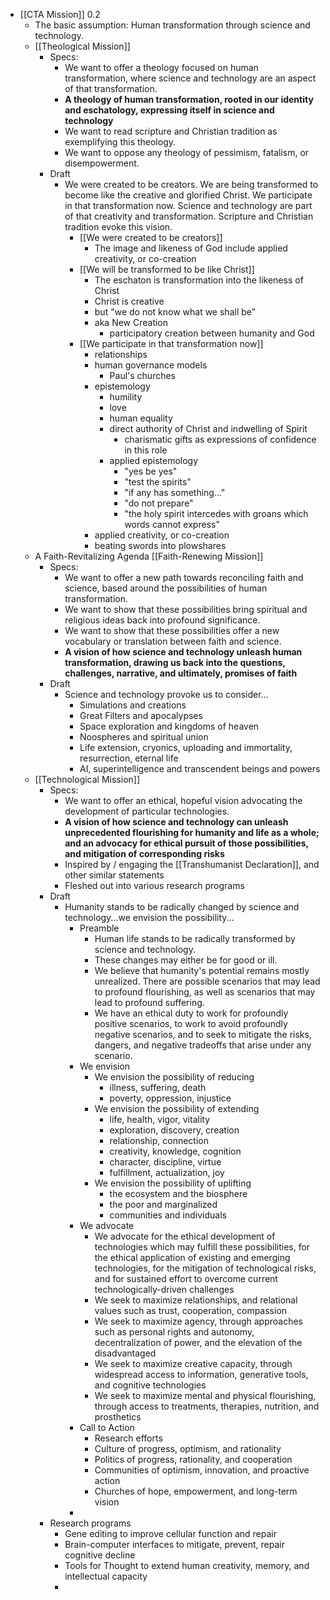 - [[CTA Mission]] 0.2
    - The basic assumption: Human transformation through science and technology.
    - [[Theological Mission]]
        - Specs:
            - We want to offer a theology focused on human transformation, where science and technology are an aspect of that transformation.
            - __A theology of human transformation, rooted in our identity and eschatology, expressing itself in science and technology__
            - We want to read scripture and Christian tradition as exemplifying this theology.
            - We want to oppose any theology of pessimism, fatalism, or disempowerment.
        - Draft
            - We were created to be creators. We are being transformed to become like the creative and glorified Christ. We participate in that transformation now. Science and technology are part of that creativity and transformation. Scripture and Christian tradition evoke this vision.
                - [[We were created to be creators]]
                    - The image and likeness of God include applied creativity, or co-creation
                - [[We will be transformed to be like Christ]]
                    - The eschaton is transformation into the likeness of Christ
                    - Christ is creative
                    - but "we do not know what we shall be"
                    - aka New Creation
                        - participatory creation between humanity and God
                - [[We participate in that transformation now]]
                    - relationships
                    - human governance models
                        - Paul's churches
                    - epistemology
                        - humility
                        - love
                        - human equality
                        - direct authority of Christ and indwelling of Spirit
                            - charismatic gifts as expressions of confidence in this role
                        - applied epistemology
                            - "yes be yes"
                            - "test the spirits"
                            - "if any has something..."
                            - "do not prepare"
                            - "the holy spirit intercedes with groans which words cannot express"
                    - applied creativity, or co-creation
                    - beating swords into plowshares
    - A Faith-Revitalizing Agenda [[Faith-Renewing Mission]]
        - Specs:
            - We want to offer a new path towards reconciling faith and science, based around the possibilities of human transformation.
            - We want to show that these possibilities bring spiritual and religious ideas back into profound significance.
            - We want to show that these possibilities offer a new vocabulary or translation between faith and science.
            - __A vision of how science and technology unleash human transformation, drawing us back into the questions, challenges, narrative, and ultimately, promises of faith__
        - Draft
            - Science and technology provoke us to consider...
                - Simulations and creations
                - Great Filters and apocalypses
                - Space exploration and kingdoms of heaven
                - Noospheres and spiritual union
                - Life extension, cryonics, uploading and immortality, resurrection, eternal life
                - AI, superintelligence and transcendent beings and powers
    - [[Technological Mission]]
        - Specs:
            - We want to offer an ethical, hopeful vision advocating the development of particular technologies.
            - __A vision of how science and technology can unleash unprecedented flourishing for humanity and life as a whole; and an advocacy for ethical pursuit of those possibilities, and mitigation of corresponding risks__
            - Inspired by / engaging the [[Transhumanist Declaration]], and other similar statements
            - Fleshed out into various research programs
        - Draft
            - Humanity stands to be radically changed by science and technology...we envision the possibility...
                - Preamble
                    - Human life stands to be radically transformed by science and technology.
                    - These changes may either be for good or ill.
                    - We believe that humanity's potential remains mostly unrealized. There are possible scenarios that may lead to profound flourishing, as well as scenarios that may lead to profound suffering.
                    - We have an ethical duty to work for profoundly positive scenarios, to work to avoid profoundly negative scenarios, and to seek to mitigate the risks, dangers, and negative tradeoffs that arise under any scenario.
                - We envision
                    - We envision the possibility of reducing
                        - illness, suffering, death
                        - poverty, oppression, injustice
                    - We envision the possibility of extending
                        - life, health, vigor, vitality
                        - exploration, discovery, creation
                        - relationship, connection
                        - creativity, knowledge, cognition
                        - character, discipline, virtue
                        - fulfillment, actualization, joy
                    - We envision the possibility of uplifting
                        - the ecosystem and the biosphere
                        - the poor and marginalized
                        - communities and individuals
                - We advocate
                    - We advocate for the ethical development of technologies which may fulfill these possibilities, for the ethical application of existing and emerging technologies, for the mitigation of technological risks, and for sustained effort to overcome current technologically-driven challenges
                    - We seek to maximize relationships, and relational values such as trust, cooperation, compassion
                    - We seek to maximize agency, through approaches such as personal rights and autonomy, decentralization of power, and the elevation of the disadvantaged
                    - We seek to maximize creative capacity, through widespread access to information, generative tools, and cognitive technologies
                    - We seek to maximize mental and physical flourishing, through access to treatments, therapies, nutrition, and prosthetics
                - Call to Action
                    - Research efforts
                    - Culture of progress, optimism, and rationality
                    - Politics of progress, rationality, and cooperation
                    - Communities of optimism, innovation, and proactive action
                    - Churches of hope, empowerment, and long-term vision
                - 
        - Research programs
            - Gene editing to improve cellular function and repair
            - Brain-computer interfaces to mitigate, prevent, repair cognitive decline
            - Tools for Thought to extend human creativity, memory, and intellectual capacity
            - 
